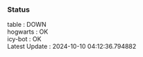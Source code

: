 ### Status


table : DOWN  
hogwarts : OK  
icy-bot : OK  
Latest Update : 2024-10-10 04:12:36.794882

